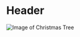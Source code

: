 # Header

![Image of Christmas Tree](https://assets.wfcdn.com/im/82087573/resize-h755-w755%5Ecompr-r85/2236/223684034/Lighted+Artificial+Spruce+Christmas+Tree.jpg)
